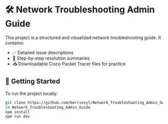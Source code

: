 # 🛠️ Network Troubleshooting Admin Guide

This project is a structured and visualized network troubleshooting guide. It contains:

- ✅ Detailed issue descriptions
- 🔧 Step-by-step resolution summaries
- 📥 Downloadable Cisco Packet Tracer files for practice

## 🚀 Getting Started

To run the project locally:

```bash
git clone https://github.com/berriesyl/Network_Troubleshooting_Admin_Guide.git
cd Network_Troubleshooting_Admin_Guide
npm install
npm run dev
